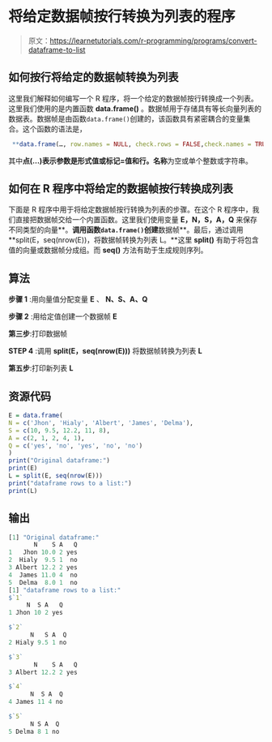 # 将给定数据帧按行转换为列表的程序

> 原文：<https://learnetutorials.com/r-programming/programs/convert-dataframe-to-list>

## 如何按行将给定的数据帧转换为列表

这里我们解释如何编写一个 R 程序，将一个给定的数据帧按行转换成一个列表。这里我们使用的是内置函数 **data.frame()** 。数据帧用于存储具有等长向量列表的数据表。数据帧是由函数`data.frame()`创建的，该函数具有紧密耦合的变量集合。这个函数的语法是，

```r
 **data.frame(…, row.names = NULL, check.rows = FALSE,check.names = TRUE, fix.empty.names = TRUE,stringsAsFactors = default.stringsAsFactors())** 

```

其中**点(...)**表示参数是形式值或标记=值和**行。名称**为空或单个整数或字符串。

## 如何在 R 程序中将给定的数据帧按行转换成列表

下面是 R 程序中用于将给定数据帧按行转换为列表的步骤。在这个 R 程序中，我们直接把数据帧交给一个内置函数。这里我们使用变量 **E，N，S，A，Q** 来保存不同类型的向量**。**调用函数`data.frame()`创建**数据帧**。最后，通过调用 **split(E，seq(nrow(E))，将数据帧转换为列表 L。**这里 **split()** 有助于将包含值的向量或数据帧分成组。而 **seq()** 方法有助于生成规则序列。

## 算法

**步骤 1** :用向量值分配变量 **E** 、 **N、S、A、Q**

**步骤 2** :用给定值创建一个数据帧 **E**

**第三步**:打印数据帧

**STEP 4** :调用 **split(E，seq(nrow(E)))** 将数据帧转换为列表 **L**

**第五步**:打印新列表 **L**

## 资源代码

```r
E = data.frame(
N = c('Jhon', 'Hialy', 'Albert', 'James', 'Delma'),
S = c(10, 9.5, 12.2, 11, 8),
A = c(2, 1, 2, 4, 1),
Q = c('yes', 'no', 'yes', 'no', 'no')
)
print("Original dataframe:")
print(E)
L = split(E, seq(nrow(E)))
print("dataframe rows to a list:")
print(L)

```

## 输出

```r
[1] "Original dataframe:"
       N    S A   Q
1   Jhon 10.0 2 yes
2  Hialy  9.5 1  no
3 Albert 12.2 2 yes
4  James 11.0 4  no
5  Delma  8.0 1  no
[1] "dataframe rows to a list:"
$`1`
     N  S A   Q
1 Jhon 10 2 yes

$`2`
      N   S A  Q
2 Hialy 9.5 1 no

$`3`
       N    S A   Q
3 Albert 12.2 2 yes

$`4`
      N  S A  Q
4 James 11 4 no

$`5`
      N S A  Q
5 Delma 8 1 no 
```